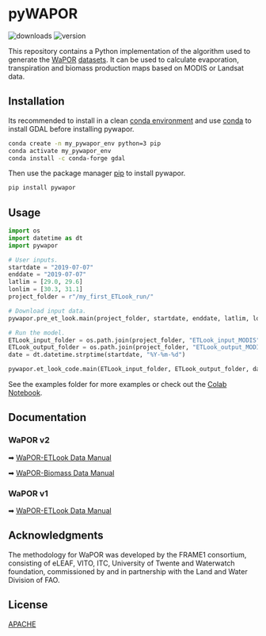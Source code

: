 # pyWAPOR
![downloads](https://img.shields.io/pypi/dw/pywapor)
![version](https://img.shields.io/pypi/v/pywapor)

This repository contains a Python implementation of the algorithm used to generate the [WaPOR](http://www.fao.org/in-action/remote-sensing-for-water-productivity/en/) [datasets](https://wapor.apps.fao.org/home/WAPOR_2/1). It can be used to calculate evaporation, transpiration and biomass production maps based on MODIS or Landsat data.

## Installation

Its recommended to install in a clean [conda environment](https://docs.conda.io/projects/conda/en/latest/user-guide/concepts/environments.html) and use [conda](https://docs.conda.io/projects/conda/en/latest/user-guide/install/) to install GDAL before installing pywapor.

```bash
conda create -n my_pywapor_env python=3 pip
conda activate my_pywapor_env
conda install -c conda-forge gdal
```

Then use the package manager [pip](https://pip.pypa.io/en/stable/) to install pywapor.

```bash
pip install pywapor
```

## Usage

```python
import os
import datetime as dt
import pywapor

# User inputs.
startdate = "2019-07-07"
enddate = "2019-07-07"
latlim = [29.0, 29.6]
lonlim = [30.3, 31.1]
project_folder = r"/my_first_ETLook_run/"

# Download input data.
pywapor.pre_et_look.main(project_folder, startdate, enddate, latlim, lonlim)

# Run the model.
ETLook_input_folder = os.path.join(project_folder, "ETLook_input_MODIS")
ETLook_output_folder = os.path.join(project_folder, "ETLook_output_MODIS")
date = dt.datetime.strptime(startdate, "%Y-%m-%d")

pywapor.et_look_code.main(ETLook_input_folder, ETLook_output_folder, date)
```

See the examples folder for more examples or check out the [Colab Notebook](https://colab.research.google.com/drive/1YEsCN6GnMGvOzXT4YaJ_jeu58mGIhhMq?usp=sharing).

## Documentation
### WaPOR v2
➡ [WaPOR-ETLook Data Manual](https://bitbucket.org/cioapps/wapor-et-look/downloads/FRAME_ET_v2_data_manual_finaldraft_v2.2.pdf)

➡ [WaPOR-Biomass Data Manual](https://bitbucket.org/cioapps/wapor-et-look/downloads/FRAME_NPP_v2_data_manual_finaldraft_v2.2.pdf)

### WaPOR v1
➡ [WaPOR-ETLook Data Manual](https://bitbucket.org/cioapps/wapor-et-look/raw/9ec88e56769f49722c2d1165bb34547f5842b811/Docs/WaPOR_ET_data_manual_finaldraft-v1.2-for-distribution.pdf)

## Acknowledgments
The methodology for WaPOR was developed by the FRAME1 consortium, consisting of eLEAF, VITO, ITC, University of Twente and Waterwatch foundation, commissioned by and in partnership with the Land and Water Division of FAO.

## License
[APACHE](https://bitbucket.org/cioapps/wapor-et-look/src/dev/LICENSE)
